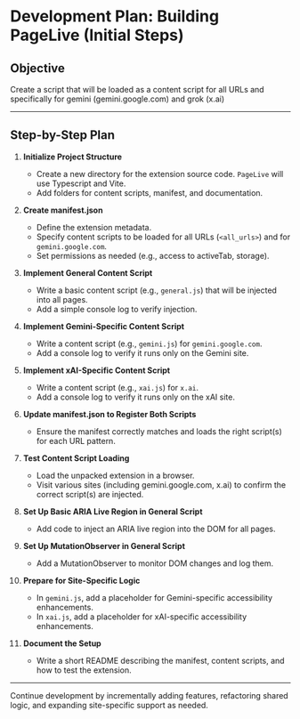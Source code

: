# Development Plan: Building PageLive (Initial Steps)

## Objective

Create a script that will be loaded as a content script for all URLs and specifically for gemini (gemini.google.com) and grok (x.ai)

---

## Step-by-Step Plan

1. **Initialize Project Structure**

   - Create a new directory for the extension source code. `PageLive` will use Typescript and Vite.
   - Add folders for content scripts, manifest, and documentation.

2. **Create manifest.json**

   - Define the extension metadata.
   - Specify content scripts to be loaded for all URLs (`<all_urls>`) and for `gemini.google.com`.
   - Set permissions as needed (e.g., access to activeTab, storage).

3. **Implement General Content Script**

   - Write a basic content script (e.g., `general.js`) that will be injected into all pages.
   - Add a simple console log to verify injection.

4. **Implement Gemini-Specific Content Script**

   - Write a content script (e.g., `gemini.js`) for `gemini.google.com`.
   - Add a console log to verify it runs only on the Gemini site.

5. **Implement xAI-Specific Content Script**

   - Write a content script (e.g., `xai.js`) for `x.ai`.
   - Add a console log to verify it runs only on the xAI site.

6. **Update manifest.json to Register Both Scripts**

   - Ensure the manifest correctly matches and loads the right script(s) for each URL pattern.

7. **Test Content Script Loading**

   - Load the unpacked extension in a browser.
   - Visit various sites (including gemini.google.com, x.ai) to confirm the correct script(s) are injected.

8. **Set Up Basic ARIA Live Region in General Script**

    - Add code to inject an ARIA live region into the DOM for all pages.

9. **Set Up MutationObserver in General Script**

    - Add a MutationObserver to monitor DOM changes and log them.

10. **Prepare for Site-Specific Logic**

    - In `gemini.js`, add a placeholder for Gemini-specific accessibility enhancements.
    - In `xai.js`, add a placeholder for xAI-specific accessibility enhancements.

11. **Document the Setup**

    - Write a short README describing the manifest, content scripts, and how to test the extension.

---

Continue development by incrementally adding features, refactoring shared logic, and expanding site-specific support as needed.
